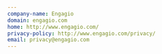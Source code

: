 ```yaml
---
company-name: Engagio
domain: engagio.com
home: http://www.engagio.com/
privacy-policy: http://www.engagio.com/privacy/
email: privacy@engagio.com
---
```




